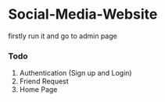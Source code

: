 # Social-Media-Website


firstly run it and go to admin page

### Todo

1. Authentication (Sign up and Login)
2. Friend Request
3. Home Page
